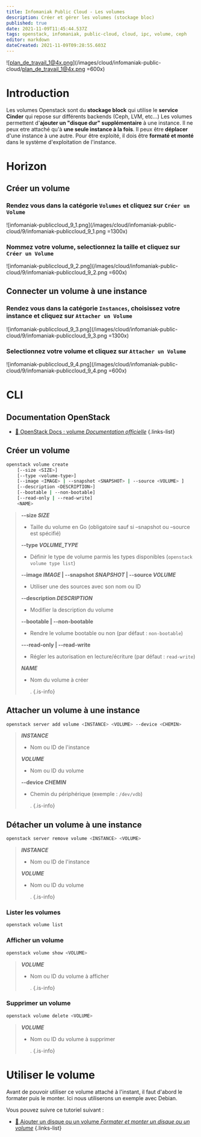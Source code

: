 ```yaml
---
title: Infomaniak Public Cloud - Les volumes
description: Créer et gérer les volumes (stockage bloc)
published: true
date: 2021-11-09T11:45:44.537Z
tags: openstack, infomaniak, public-cloud, cloud, ipc, volume, ceph
editor: markdown
dateCreated: 2021-11-09T09:28:55.603Z
---
```


![plan_de_travail_1@4x.png](/images/cloud/infomaniak-public-cloud/plan_de_travail_1@4x.png =600x)

# Introduction
Les volumes Openstack sont du **stockage block** qui utilise le **service Cinder** qui repose sur différents backends (Ceph, LVM, etc...)
Les volumes permettent d'**ajouter un "disque dur" supplémentaire** à une instance.
Il ne peux etre attaché qu'à **une seule instance à la fois**.
Il peux être **déplacer** d'une instance à une autre.
Pour être exploité, il dois être **formaté et monté** dans le système d'exploitation de l'instance.

# Horizon
## Créer un volume
### Rendez vous dans la catégorie `Volumes` et cliquez sur `Créer un Volume`
![infomaniak-publiccloud_9_1.png](/images/cloud/infomaniak-public-cloud/9/infomaniak-publiccloud_9_1.png =1300x)
### Nommez votre volume, selectionnez la taille et cliquez sur `Créer un Volume`
![infomaniak-publiccloud_9_2.png](/images/cloud/infomaniak-public-cloud/9/infomaniak-publiccloud_9_2.png =600x)


## Connecter un volume à une instance
### Rendez vous dans la catégorie `Instances`, choisissez votre instance et cliquez sur `Attacher un Volume`
![infomaniak-publiccloud_9_3.png](/images/cloud/infomaniak-public-cloud/9/infomaniak-publiccloud_9_3.png =1300x)

### Selectionnez votre volume et cliquez sur `Attacher un Volume`
![infomaniak-publiccloud_9_4.png](/images/cloud/infomaniak-public-cloud/9/infomaniak-publiccloud_9_4.png =600x)


# CLI
## Documentation OpenStack
  - [🔗 OpenStack Docs : volume *Documentation officielle*](https://docs.openstack.org/python-openstackclient/xena/cli/command-objects/volume.html)
{.links-list}
## Créer un volume
```bash
openstack volume create
    [--size <SIZE>]
    [--type <volume-type>]
    [--image <IMAGE> | --snapshot <SNAPSHOT> | --source <VOLUME> ]
    [--description <DESCRIPTION>]
    [--bootable | --non-bootable]
    [--read-only | --read-write]
    <NAME>
```
> **--size *SIZE***
> - Taille du volume en Go (obligatoire sauf si –snapshot ou –source est spécifié)
>
> **--type *VOLUME_TYPE***
> - Définir le type de volume parmis les types disponibles (`openstack volume type list`)
>
> **--image *IMAGE* | --snapshot *SNAPSHOT* | --source *VOLUME***
> - Utiliser une des sources avec son nom ou ID
>
> **--description *DESCRIPTION***
> - Modifier la description du volume
>
> **--bootable | --non-bootable**
> - Rendre le volume bootable ou non (par défaut : `non-bootable`)
>
> **---read-only | --read-write**
> - Régler les autorisation en lecture/écriture (par défaut : `read-write`)
>
> ***NAME***
> - Nom du volume à créer
>
> 	.
{.is-info}

## Attacher un volume à une instance
```bash
openstack server add volume <INSTANCE> <VOLUME> --device <CHEMIN>
```
> ***INSTANCE***
> - Nom ou ID de l'instance
>
> ***VOLUME***
> - Nom ou ID du volume
>
> **--device *CHEMIN***
> - Chemin du périphérique (exemple : `/dev/vdb`)
>
> 	.
{.is-info}
## Détacher un volume à une instance
```bash
openstack server remove volume <INSTANCE> <VOLUME>
```
> ***INSTANCE***
> - Nom ou ID de l'instance
>
> ***VOLUME***
> - Nom ou ID du volume
>
> 	.
{.is-info}
### Lister les volumes
```bash
openstack volume list
```
### Afficher un volume
```bash
openstack volume show <VOLUME>
```
> ***VOLUME***
> - Nom ou ID du volume à afficher
>
> 	.
{.is-info}
### Supprimer un volume
```bash
openstack volume delete <VOLUME>
```
> ***VOLUME***
> - Nom ou ID du volume à supprimer
>
> 	.
{.is-info}

# Utiliser le volume
Avant de pouvoir utiliser ce volume attaché à l'instant, il faut d'abord le formater puis le monter. Ici nous utiliserons un exemple avec Debian.

Vous pouvez suivre ce tutoriel suivant :
  - [💾 Ajouter un disque ou un volume *Formater et monter un disque ou un volume*](/Linux/Débutant/Ajout-Disque-Volume)
{.links-list}